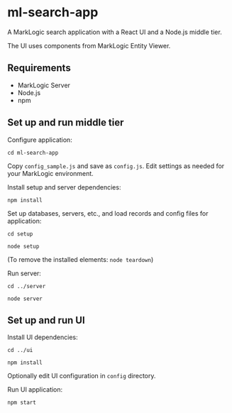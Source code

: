 # ml-search-app

A MarkLogic search application with a React UI and a Node.js middle tier.

The UI uses components from MarkLogic Entity Viewer.

## Requirements

- MarkLogic Server
- Node.js
- npm

## Set up and run middle tier 

Configure application:

`cd ml-search-app`

Copy `config_sample.js` and save as `config.js`. Edit settings as needed for your MarkLogic environment.

Install setup and server dependencies:

`npm install`

Set up databases, servers, etc., and load records and config files for application:

`cd setup`

`node setup`

(To remove the installed elements: `node teardown`)

Run server:

`cd ../server`

`node server`

## Set up and run UI

Install UI dependencies: 

`cd ../ui`

`npm install`

Optionally edit UI configuration in `config` directory.

Run UI application:

`npm start`


